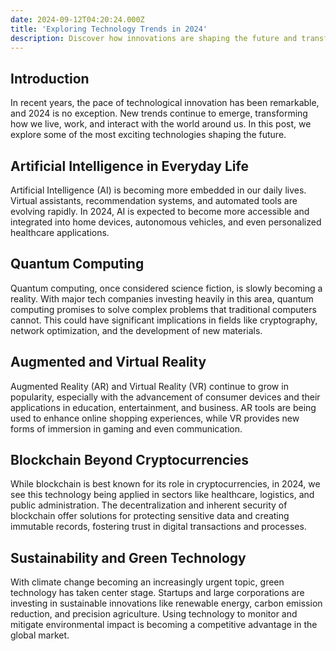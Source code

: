 ```yaml
---
date: 2024-09-12T04:20:24.000Z
title: 'Exploring Technology Trends in 2024'
description: Discover how innovations are shaping the future and transforming our daily lives.
---
```


## Introduction

In recent years, the pace of technological innovation has been remarkable, and 2024 is no exception. New trends continue to emerge, transforming how we live, work, and interact with the world around us. In this post, we explore some of the most exciting technologies shaping the future.

## Artificial Intelligence in Everyday Life

Artificial Intelligence (AI) is becoming more embedded in our daily lives. Virtual assistants, recommendation systems, and automated tools are evolving rapidly. In 2024, AI is expected to become more accessible and integrated into home devices, autonomous vehicles, and even personalized healthcare applications.

## Quantum Computing

Quantum computing, once considered science fiction, is slowly becoming a reality. With major tech companies investing heavily in this area, quantum computing promises to solve complex problems that traditional computers cannot. This could have significant implications in fields like cryptography, network optimization, and the development of new materials.

## Augmented and Virtual Reality

Augmented Reality (AR) and Virtual Reality (VR) continue to grow in popularity, especially with the advancement of consumer devices and their applications in education, entertainment, and business. AR tools are being used to enhance online shopping experiences, while VR provides new forms of immersion in gaming and even communication.

## Blockchain Beyond Cryptocurrencies

While blockchain is best known for its role in cryptocurrencies, in 2024, we see this technology being applied in sectors like healthcare, logistics, and public administration. The decentralization and inherent security of blockchain offer solutions for protecting sensitive data and creating immutable records, fostering trust in digital transactions and processes.

## Sustainability and Green Technology

With climate change becoming an increasingly urgent topic, green technology has taken center stage. Startups and large corporations are investing in sustainable innovations like renewable energy, carbon emission reduction, and precision agriculture. Using technology to monitor and mitigate environmental impact is becoming a competitive advantage in the global market.
